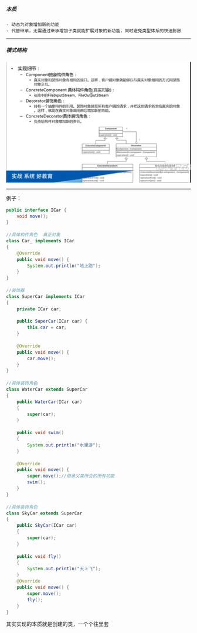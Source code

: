 ##### 本质

	- 动态为对象增加新的功能
	- 代替继承，无需通过继承增加子类就能扩展对象的新功能，同时避免类型体系的快速膨胀

----

##### 模式结构

![image-20200715161604863](https://raw.githubusercontent.com/CooperXJ/ImageBed/master/img/20200715161606.png)

---

例子：

```java
public interface ICar {
    void move();
}

//具体构件角色  真正对象
class Car_ implements ICar
{
    @Override
    public void move() {
        System.out.println("地上跑");
    }
}

//装饰器
class SuperCar implements ICar
{
    private ICar car;

    public SuperCar(ICar car) {
        this.car = car;
    }

    @Override
    public void move() {
        car.move();
    }
}

//具体装饰角色
class WaterCar extends SuperCar
{
    public WaterCar(ICar car)
    {
        super(car);
    }

    public void swim()
    {
        System.out.println("水里游");
    }

    @Override
    public void move() {
        super.move();//继承父类所会的所有功能
        swim();
    }
}

//具体装饰角色
class SkyCar extends SuperCar
{
    public SkyCar(ICar car)
    {
        super(car);
    }

    public void fly()
    {
        System.out.println("天上飞");
    }
    @Override
    public void move() {
        super.move();
        fly();
    }
}
```

其实实现的本质就是创建的类，一个个往里套

